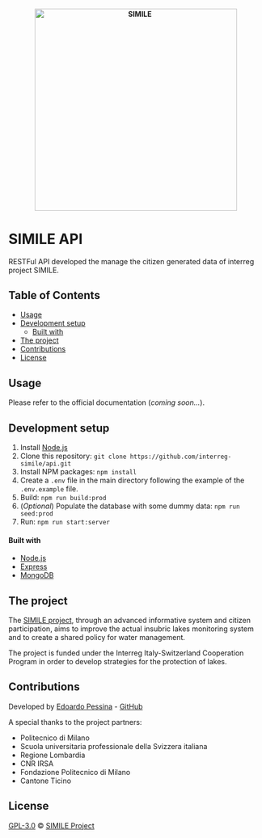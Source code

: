 <h4 align="center">
<img src="https://raw.githubusercontent.com/interreg-simile/api/master/docs/media/logo.png" width="400" alt="SIMILE">
</h4>

# SIMILE API

RESTFul API developed the manage the citizen generated data of interreg project SIMILE. 


## Table of Contents

- [Usage](#usage)
- [Development setup](#development-setup)
    - [Built with](#built-with)
- [The project](#the-project)
- [Contributions](#contributions)
- [License](#license)


## Usage

Please refer to the official documentation (*coming soon...*).


## Development setup

1. Install [Node.js](https://nodejs.org/it/download/)
1. Clone this repository: ```git clone https://github.com/interreg-simile/api.git ``` 
1. Install NPM packages: ```npm install```
1. Create a ```.env``` file in the main directory following the example of the ```.env.example``` file.
1. Build: ```npm run build:prod```
1. (*Optional*) Populate the database with some dummy data: ```npm run seed:prod```
1. Run: ```npm run start:server```

#### Built with

- [Node.js](https://nodejs.org/it/)
- [Express](https://expressjs.com/it/)
- [MongoDB](https://www.mongodb.com/)


## The project

The [SIMILE project](https://progetti.interreg-italiasvizzera.eu/it/b/78/sistemainformativoperilmonitoraggiointegratodeilaghiinsubriciedeiloroe), 
through an advanced informative system and citizen participation, aims to improve the actual insubric lakes monitoring
system and to create a shared policy for water management. 

The project is funded under the Interreg Italy-Switzerland Cooperation Program in order to develop strategies for the
protection of lakes.


## Contributions

Developed by [Edoardo Pessina](mailto:edoardopessina@yahoo.it) - [GitHub](https://github.com/epessina)

A special thanks to the project partners:

- Politecnico di Milano
- Scuola universitaria professionale della Svizzera italiana
- Regione Lombardia
- CNR IRSA
- Fondazione Politecnico di Milano
- Cantone Ticino


## License

[GPL-3.0](https://choosealicense.com/licenses/gpl-3.0) © [SIMILE Project](mailto:interreg-simile@polimi.it)
